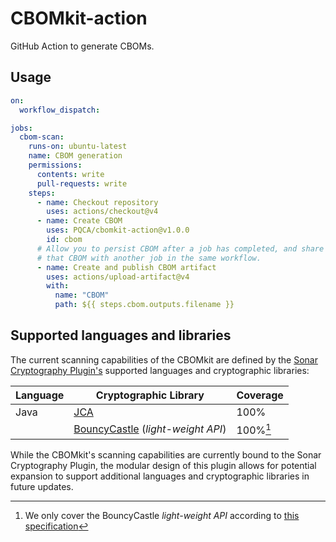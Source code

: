 # CBOMkit-action

GitHub Action to generate CBOMs.

## Usage

```yaml
on:
  workflow_dispatch:

jobs:
  cbom-scan:
    runs-on: ubuntu-latest
    name: CBOM generation
    permissions:
      contents: write
      pull-requests: write
    steps:
      - name: Checkout repository
        uses: actions/checkout@v4
      - name: Create CBOM
        uses: PQCA/cbomkit-action@v1.0.0
        id: cbom
      # Allow you to persist CBOM after a job has completed, and share 
      # that CBOM with another job in the same workflow.
      - name: Create and publish CBOM artifact
        uses: actions/upload-artifact@v4
        with:
          name: "CBOM"
          path: ${{ steps.cbom.outputs.filename }}
```

## Supported languages and libraries

The current scanning capabilities of the CBOMkit are defined by the [Sonar Cryptography Plugin's](https://github.com/IBM/sonar-cryptography) supported languages 
and cryptographic libraries:

| Language | Cryptographic Library                                                                         | Coverage | 
|----------|-----------------------------------------------------------------------------------------------|----------|
| Java     | [JCA](https://docs.oracle.com/javase/8/docs/technotes/guides/security/crypto/CryptoSpec.html) | 100%     |
|          | [BouncyCastle](https://github.com/bcgit/bc-java) (*light-weight API*)                         | 100%[^1] |

[^1]: We only cover the BouncyCastle *light-weight API* according to [this specification](https://javadoc.io/static/org.bouncycastle/bctls-jdk14/1.75/specifications.html)

While the CBOMkit's scanning capabilities are currently bound to the Sonar Cryptography Plugin, the modular 
design of this plugin allows for potential expansion to support additional languages and cryptographic libraries in 
future updates.
